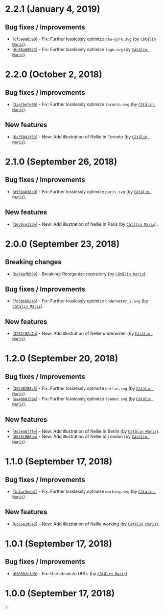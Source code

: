 # 2.2.1 (January 4, 2019)

## Bug fixes / Improvements

* [[`cf598ab590`](https://github.com/webhintio/artwork/commit/cf598ab590efdaa75044ff8d5feb9f5a9f174337)] - Fix: Further losslessly optimize `new-york.svg` (by [`Cătălin Mariș`](https://github.com/alrra)).
* [[`6c68a69043`](https://github.com/webhintio/artwork/commit/6c68a69043d025b0128545ad8a4e2fa480781444)] - Fix: Further losslessly optimize `logo.svg` (by [`Cătălin Mariș`](https://github.com/alrra)).


# 2.2.0 (October 2, 2018)

## Bug fixes / Improvements

* [[`3aefbefe90`](https://github.com/webhintio/artwork/commit/3aefbefe90102c62356a86568bc5f2015521bf67)] - Fix: Further losslessly optimize `toronto.svg` (by [`Cătălin Mariș`](https://github.com/alrra)).

## New features

* [[`6a35041f63`](https://github.com/webhintio/artwork/commit/6a35041f630f70b56b324f739abdc96f71f010d9)] - New: Add illustration of Nellie in Toronto (by [`Cătălin Mariș`](https://github.com/alrra)).


# 2.1.0 (September 26, 2018)

## Bug fixes / Improvements

* [[`d959ab38c9`](https://github.com/webhintio/artwork/commit/d959ab38c9fa461b7115afc5247035a56d84d611)] - Fix: Further losslessly optimize `paris.svg` (by [`Cătălin Mariș`](https://github.com/alrra)).

## New features

* [[`16c0ce137e`](https://github.com/webhintio/artwork/commit/16c0ce137e3c22c0e7ecedbe44c95629c490f129)] - New: Add illustration of Nellie in Paris (by [`Cătălin Mariș`](https://github.com/alrra)).


# 2.0.0 (September 23, 2018)

## Breaking changes

* [[`ba768fbb50`](https://github.com/webhintio/artwork/commit/ba768fbb50e582fdfa1d2b796053a256fa0cfe08)] - Breaking: Reorganize repository (by [`Cătălin Mariș`](https://github.com/alrra)).

## Bug fixes / Improvements

* [[`fd396b82e5`](https://github.com/webhintio/artwork/commit/fd396b82e541f04bc6152cef04f22c02870af005)] - Fix: Further losslessly optimize `underwater_2.svg` (by [`Cătălin Mariș`](https://github.com/alrra)).

## New features

* [[`3282f02a7a`](https://github.com/webhintio/artwork/commit/3282f02a7a164621230acb59d7d4a8a3a55b3ef5)] - New: Add illustration of Nellie underwater (by [`Cătălin Mariș`](https://github.com/alrra)).


# 1.2.0 (September 20, 2018)

## Bug fixes / Improvements

* [[`35248208c5`](https://github.com/webhintio/artwork/commit/35248208c5f9fc429edd8a65b9ede568d1e85048)] - Fix: Further losslessly optimize `berlin.svg` (by [`Cătălin Mariș`](https://github.com/alrra)).
* [[`ae4860159e`](https://github.com/webhintio/artwork/commit/ae4860159e7aac5c61967bd37d4269f609285a24)] - Fix: Further losslessly optimize `london.svg` (by [`Cătălin Mariș`](https://github.com/alrra)).

## New features

* [[`4d3eabfffe`](https://github.com/webhintio/artwork/commit/4d3eabfffe4773363019f8802575bfac888044c0)] - New: Add illustration of Nellie in Berlin (by [`Cătălin Mariș`](https://github.com/alrra)).
* [[`80f5f006ba`](https://github.com/webhintio/artwork/commit/80f5f006baf34059e996f9f45ed6b46697845b24)] - New: Add illustration of Nellie in London (by [`Cătălin Mariș`](https://github.com/alrra)).


# 1.1.0 (September 17, 2018)

## Bug fixes / Improvements

* [[`1c4ac5edb1`](https://github.com/webhintio/artwork/commit/1c4ac5edb12f61b72168a289c2079301b2b471e0)] - Fix: Further losslessly optimize `working.svg` (by [`Cătălin Mariș`](https://github.com/alrra)).

## New features

* [[`6c65e295e2`](https://github.com/webhintio/artwork/commit/6c65e295e27b8fa6969225ebf381c2b3e1ee5442)] - New: Add illustration of Nellie working (by [`Cătălin Mariș`](https://github.com/alrra)).


# 1.0.1 (September 17, 2018)

## Bug fixes / Improvements

* [[`6f038fcfd0`](https://github.com/webhintio/artwork/commit/6f038fcfd053b8ce7604a4283a66e238960f8e42)] - Fix: Use absolute URLs (by [`Cătălin Mariș`](https://github.com/alrra)).


# 1.0.0 (September 17, 2018)

✨
